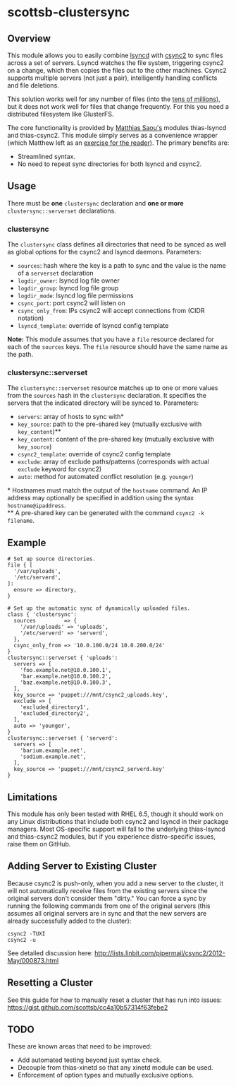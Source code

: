 # scottsb-clustersync

## Overview

This module allows you to easily combine [lsyncd](https://code.google.com/p/lsyncd/) with
[csync2](http://oss.linbit.com/csync2/) to sync files across a set of servers. Lsyncd
watches the file system, triggering csync2 on a change, which then copies the files out
to the other machines. Csync2 supports multiple servers (not just a pair), intelligently
handling conflicts and file deletions.

This solution works well for any number of files (into
the [tens of millions](http://lists.linbit.com/pipermail/csync2/2014-October/001077.html)),
but it does not work well for files that change frequently. For this you need a
distributed filesystem like GlusterFS.

The core functionality is provided by [Matthias Saou's](http://matthias.saou.eu/) modules
thias-lsyncd and thias-csync2. This module simply serves as a convenience wrapper (which
Matthew left as an [exercise for the reader](http://thias.marmotte.net/2013/04/puppet-all-way-near-realtime-file-syncronization/)).
The primary benefits are:

* Streamlined syntax.
* No need to repeat sync directories for both lsyncd and csync2.


## Usage

There must be **one** `clustersync` declaration and **one or more**
`clustersync::serverset` declarations.

### clustersync

The `clustersync` class defines all directories that need to be synced as well as global
options for the csync2 and lsyncd daemons. Parameters:

* `sources`: hash where the key is a path to sync and the value is the name of a `serverset` declaration
* `logdir_owner`: lsyncd log file owner
* `logdir_group`: lsyncd log file group
* `logdir_mode`: lsyncd log file permissions
* `csync_port`: port csync2 will listen on
* `csync_only_from`: IPs csync2 will accept connections from (CIDR notation)
* `lsyncd_template`: override of lsyncd config template

**Note:** This module assumes that you have a `file` resource declared for each of the
`sources` keys. The `file` resource should have the same name as the path.

### clustersync::serverset

The `clustersync::serverset` resource matches up to one or more values from the `sources`
hash in the `clustersync` declaration. It specifies the servers that the indicated
directory will be synced to. Parameters:

* `servers`: array of hosts to sync with*
* `key_source`: path to the pre-shared key (mutually exclusive with `key_content`)**
* `key_content`: content of the pre-shared key (mutually exclusive with `key_source`)
* `csync2_template`: override of csync2 config template
* `exclude`: array of exclude paths/patterns (corresponds with actual `exclude` keyword for csync2)
* `auto`: method for automated conflict resolution (e.g. `younger`)

\* Hostnames must match the output of the `hostname` command. An IP address may
optionally be specified in addition using the syntax `hostname@ipaddress`.<br>
\** A pre-shared key can be generated with the command `csync2 -k filename`.


## Example

```puppet
# Set up source directories.
file { [
  '/var/uploads',
  '/etc/serverd',
]:
  ensure => directory,
}

# Set up the automatic sync of dynamically uploaded files.
class { 'clustersync':
  sources         => {
    '/var/uploads' => 'uploads',
    '/etc/serverd' => 'serverd',
  },
  csync_only_from => '10.0.100.0/24 10.0.200.0/24'
}
clustersync::serverset { 'uploads':
  servers => [
    'foo.example.net@10.0.100.1',
    'bar.example.net@10.0.100.2',
    'baz.example.net@10.0.100.3',
  ],
  key_source => 'puppet:///mnt/csync2_uploads.key',
  exclude => [
    'excluded_directory1',
    'excluded_directory2',
  ],
  auto => 'younger',
}
clustersync::serverset { 'serverd':
  servers => [
    'barium.example.net',
    'sodium.example.net',
  ],
  key_source => 'puppet:///mnt/csync2_serverd.key'
}
```

## Limitations

This module has only been tested with RHEL 6.5, though it should work on any Linux
distributions that include both csync2 and lsyncd in their package managers. Most
OS-specific support will fall to the underlying thias-lsyncd and thias-csync2 modules,
but if you experience distro-specific issues, raise them on GitHub.

## Adding Server to Existing Cluster

Because csync2 is push-only, when you add a new server to the cluster, it will not
automatically receive files from the existing servers since the original servers don't
consider them "dirty." You can force a sync by running the following commands from
one of the original servers (this assumes all original servers are in sync and that
the new servers are already successfully added to the cluster):

	csync2 -TUXI
	csync2 -u

See detailed discussion here:
http://lists.linbit.com/pipermail/csync2/2012-May/000873.html

## Resetting a Cluster

See this guide for how to manually reset a cluster that has run into issues:
https://gist.github.com/scottsb/cc4a10b57314f63febe2

## TODO

These are known areas that need to be improved:

* Add automated testing beyond just syntax check.
* Decouple from thias-xinetd so that any xinetd module can be used.
* Enforcement of option types and mutually exclusive options.
